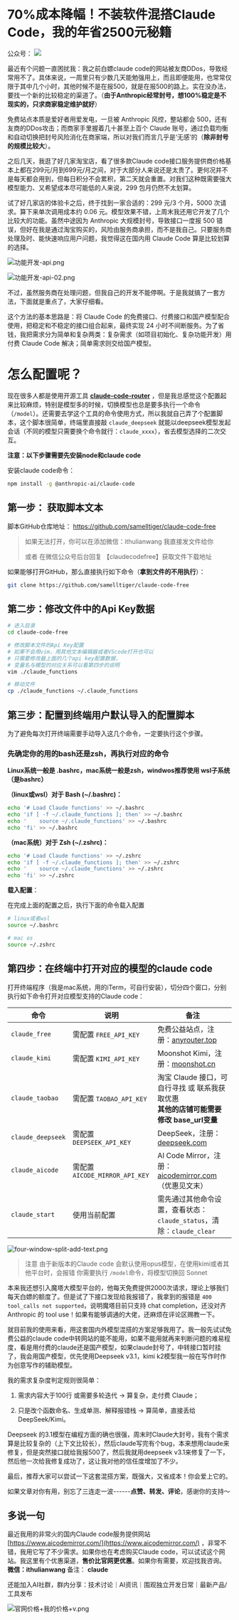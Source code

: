 # 70%成本降幅！不装软件混搭Claude Code，我的年省2500元秘籍

公众号：
![](images/微信公众号.jpg)


最近有个问题一直困扰我：我之前白嫖claude code的网站被友商DDos，导致经常用不了。具体来说，一周里只有少数几天能勉强用上，而且即便能用，也常常仅限于其中几个小时，其他时候不是在报500，就是在报500的路上。实在没办法，要找一个新的比较稳定的渠道了。（**由于Anthropic经常封号，想100%稳定是不现实的，只求商家稳定维护就好**）

免费站点本质是爱好者用爱发电，一旦被 Anthropic 风控，整站都会 500，还有友商的DDos攻击；而商家手里握着几十甚至上百个 Claude 账号，通过负载均衡和自动切换把封号风险消化在商家端，所以对我们而言几乎是‘无感’的（**除非封号的规模比较大**）。

之后几天，我逛了好几家淘宝店，看了很多款Claude code接口服务提供商价格基本上都在299元/月到699元/月之间，对于大部分人来说还是太贵了。更何况并不是每天都会用到，但每日积分不会累积，第二天就会重置。对我们这种既需要强大模型能力、又希望成本尽可能低的人来说，299 包月仍然不太划算。

试了好几家店的体验卡之后，终于找到一家合适的：299 元/3 个月，5000 次请求。算下来单次调用成本约 0.06 元。模型效果不错，上周末我还用它开发了几个比较大的功能。虽然中途因为 Anthropic 大规模封号，导致接口一度报 500 错误，但好在我是通过淘宝购买的，风险由服务商承担，而不是我自己。只要服务商处理及时、能快速响应用户问题，我觉得这在国内用 Claude Code 算是比较划算的选择。

![功能开发-api.png](./images/功能开发-api.png)

![功能开发-api-02.png](./images/功能开发-api-02.png)

不过，虽然服务商在处理问题，但我自己的开发不能停啊。于是我就搞了一套方法，下面就是重点了，大家仔细看。

这个方法的基本思路是：将 Claude Code 的免费接口、付费接口和国产模型配合使用，把稳定和不稳定的接口组合起来，最终实现 24 小时不间断服务。为了省钱，我把需求分为简单和复杂两类：复杂需求（如项目初始化、复杂功能开发）用付费 Claude Code 解决；简单需求则交给国产模型。

# 怎么配置呢？

现在很多人都是使用开源工具 **[claude-code-router](https://github.com/musistudio/claude-code-router)** ，但是我总感觉这个配置起来比较麻烦，特别是模型多的时候，切换模型也总是要多执行一个命令（`/model`）。还需要去学这个工具的命令使用方式，所以我就自己弄了个配置脚本，这个脚本很简单，终端里直接敲 `claude_deepseek` 就能以deepseek模型发起会话（不同的模型只需要换个命令就行：`claude_xxxx`），省去模型选择的二次交互。

**注意：以下步骤需要先安装node和claude code**

安装claude code命令：

```bash
npm install -g @anthropic-ai/claude-code
```

## 第一步： 获取脚本文本

脚本GitHub仓库地址： https://github.com/samelltiger/claude-code-free

> 如果无法打开，你可以在添加微信：ithulianwang 我直接发文件给你
> 
> 或者 在微信公众号后台回复 【claudecodefree】获取文件下载地址

如果能够打开GitHub，那么直接执行如下命令（**拿到文件的不用执行**）：

```bash
git clone https://github.com/samelltiger/claude-code-free
```

## 第二步：修改文件中的Api Key数据

```bash
# 进入目录
cd claude-code-free

# 修改脚本文件的Api Key配置
# 如果不会用vim，用其他文本编辑器或者VScode打开也可以
# 只需要修改最上面的几个api key配置数据，
# 变量名与模型的对应关系可以看第四步的说明
vim ./claude_functions

# 移动文件
cp ./claude_functions ~/.claude_functions
```

## 第三步：配置到终端用户默认导入的配置脚本

为了避免每次打开终端需要手动导入这几个命令，一定要执行这个步骤。

### 先确定你的用的bash还是zsh，再执行对应的命令

**Linux系统一般是 .bashrc，mac系统一般是zsh，windwos推荐使用 wsl子系统（是bashrc）**

**（linux或wsl）对于 Bash (~/.bashrc)：**

```bash
echo '# Load Claude functions' >> ~/.bashrc
echo 'if [ -f ~/.claude_functions ]; then' >> ~/.bashrc
echo '    source ~/.claude_functions' >> ~/.bashrc
echo 'fi' >> ~/.bashrc
```

**（mac系统）对于 Zsh (~/.zshrc)：**

```bash
echo '# Load Claude functions' >> ~/.zshrc
echo 'if [ -f ~/.claude_functions ]; then' >> ~/.zshrc
echo '    source ~/.claude_functions' >> ~/.zshrc
echo 'fi' >> ~/.zshrc
```

**载入配置**：

在完成上面的配置之后，执行下面的命令载入配置

```bash
# linux或者wsl
source ~/.bashrc

# mac os
source ~/.zshrc
```

## 第四步：在终端中打开对应的模型的claude code

打开终端程序（我是mac系统，用的iTerm，可自行安装），切分四个窗口，分别执行如下命令打开对应模型支持的Claude code：

| 命令                | 说明                          | 备注                                                                                                         |
| ----------------- | --------------------------- | ---------------------------------------------------------------------------------------------------------- |
| `claude_free`     | 需配置 `FREE_API_KEY`          | 免费公益站点，注册：[anyrouter.top](https://anyrouter.top)                                                           |
| `claude_kimi`     | 需配置 `KIMI_API_KEY`          | Moonshot Kimi，注册：[moonshot.cn](https://www.moonshot.cn/)                                                   |
| `claude_taobao`   | 需配置 `TAOBAO_API_KEY`        | 淘宝 Claude 接口，可自行寻找 或 联系我获取优惠<br/>**其他的店铺可能需要修改 base_url变量**                                                |
| `claude_deepseek` | 需配置 `DEEPSEEK_API_KEY`      | DeepSeek，注册：[deepseek.com](https://www.deepseek.com/)                                                      |
| `claude_aicode`   | 需配置 `AICODE_MIRROR_API_KEY` | AI Code Mirror，注册：[aicodemirror.com](https://www.aicodemirror.com/register?invitecode=YWJB6R) <br/>（优惠见文末） |
| `claude_start`    | 使用当前配置                      | 需先通过其他命令设置，查看状态：`claude_status`，清除：`claude_clear`                                                          |

![four-window-split-add-text.png](./images/four-window-split-add-text.png)

> 注意
> 由于新版本的Claude code 会默认使用opus模型，在使用kimi或者其他平台时，会报错
> 你需要执行 `/model`命令，将模型切换回 Sonnet

本来我还想引入魔塔大模型平台的，他每天免费提供2000次请求，理论上够我们每天白嫖的额度了。但是试了下接口发现给我报错了，我拿到的报错是 `400 tool_calls not supported`，说明魔塔目前只支持 chat completion，还没对齐 Anthropic 的 tool use！如果有能够调通的大佬，还麻烦在评论区赐教一下。

就目前我的使用来看，用这套国内外模型混搭的方案足够我用了。我一般先试试免费公益的claude code中转网站的能不能用，如果不能用就再来判断问题的难易程度，看是用付费的claude还是国产模型，如果claude封号了，中转接口暂时挂了，我会用国产模型，优先使用Deepseek v3.1，kimi k2模型我一般在写作时作为创意写作的辅助模型。

我的需求复杂度判定规则很简单：

1. 需求内容大于100行 或需要多轮迭代 → 算复杂，走付费 Claude；

2. 只是改个函数命名、生成单测、解释报错栈 → 算简单，直接丢给 DeepSeek/Kimi。

Deepseek 的3.1模型在编程方面的确也很强，周末时Claude大封号，我有个需求算是比较复杂的（上下文比较长），然后claude写完有个bug，本来想用claude来修复，但是突然接口就给我报500了，然后我就用deepseek v3.1来修复了一下，然后他一次给我修复成功了，这让我对他的信任度增加了不少。

最后，推荐大家可以尝试一下这套混搭方案，既强大，又省成本！你会爱上它的。

如果文章对你有用，别忘了三连走一波------**点赞、转发、评论**，感谢你的支持～

## 多说一句

最近我用的非常火的国内Claude code服务提供网站 [https://www.aicodemirror.com/](https://www.aicodemirror.com/) ，非常不错，我用它写了不少需求。如果你也在考虑购买Claude code，可以试试这个网站。我这里有个优惠渠道，**售价比官网更优惠**。如果你有需要，欢迎找我咨询。
**微信：ithulianwang**  备注： **claude**  

还能加入AI社群，群内分享：技术讨论｜AI资讯｜围观独立开发日常｜最新产品/工具发布

![官网价格+我的价格+v.png](./images/官网价格+我的价格.png)
